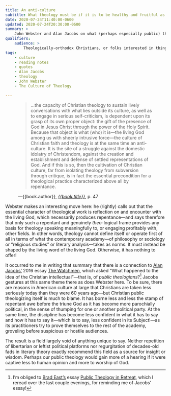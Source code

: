 ```yaml
---
title: An anti-culture
subtitle: What theology must be if it is to be healthy and fruitful as a field.
date: 2020-07-24T11:40:00-0600
updated: 2020-07-24T20:30:00-0600
summary: >
    John Webster and Alan Jacobs on what (perhaps especially public) theology must be if it is to be healthy and fruitful as a field.
qualifiers:
    audience: >
        Theologically-orthodox Christians, or folks interested in things that theologically-orthodox Christians think.
tags:
    - culture
    - reading notes
    - quotes
    - Alan Jacobs
    - theology
    - John Webster
    - The Culture of Theology

---
```


<figure class="quotation">

> …the capacity of Christian theology to sustain lively conversations with what lies outside its culture, as well as to engage in serious self-criticism, is dependent upon its grasp of its own proper object: the gift of the presence of God in Jesus Christ through the power of the Holy Spirit. Because that object is what (who) it is—the living God among us with sheerly intrusive force—the culture of Christian faith and theology is at the same time an anti-culture. It is the site of a struggle against the domestic idolatry of Christendom, against the creation and establishment and defense of settled representations of God. And if this is so, then the cultivation of Christian culture, far from isolating theology from subversion through critique, is in fact the essential precondition for a theological practice characterized above all by repentance.

<figcaption>—{{book.author}}, <a href='{{book.link}}'><cite>{{book.title}}</cite></a>, p. 47</figcaption>

</figure>

Webster makes an interesting move here: he (rightly) calls out that the essential character of theological work is reflection on and encounter with the living God, which necessarily produces repentance—and says therefore that only such a repentant and genuinely *theo*-logical frame provides any basis for theology speaking meaningfully to, or engaging profitably with, other fields. In other words, theology cannot define itself or operate first of all in terms of what the contemporary academy—of philosophy or sociology or “religious studies” or literary analysis—takes as norms. It must instead be shaped by the living word of the living God. Otherwise, it has nothing to offer!

It occurred to me in writing that summary that there is a connection to [Alan Jacobs’](https://ayjay.org) 2016 essay [The Watchmen](https://harpers.org/archive/2016/09/the-watchmen/), which asked “What happened to the idea of the Christian intellectual”—that is, of *public theologians*?[^brad] Jacobs gestures at this same theme there as does Webster here. To be sure, there are reasons in American culture at large that Christians are taken less seriously today than they were 60 years ago—but Christian public theologizing itself is much to blame. It has borne less and less the stamp of repentant awe before the triune God as it has become more parochially political, in the sense of thumping for one or another political party. At the same time, the discipline has become less confident in what it has to say and how it has to say it—which is to say, less confident in its Subject!—as its practitioners try to prove themselves to the rest of the academy, groveling before suspicious or hostile audiences.

The result is a field largely void of anything unique to say. Neither repetition of libertarian or leftist political platforms nor regurgitation of decades-old fads in literary theory exactly recommend this field as a source for insight or wisdom. Perhaps our public theology would gain more of a hearing if it were captive less to human opinion and more to worship of God. 

[^brad]: I’m obliged to [Brad East’s](http://resident-theologian.blogspot.com/) essay [Public Theology in Retreat](https://lareviewofbooks.org/article/public-theology-in-retreat/), which I reread over the last couple evenings, for reminding me of Jacobs’ essay!